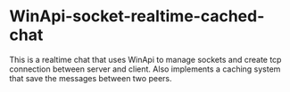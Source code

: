 # WinApi-socket-realtime-cached-chat
This is a realtime chat that uses WinApi to manage sockets and create tcp connection between server and client. Also implements a caching system that save the messages between two peers.
